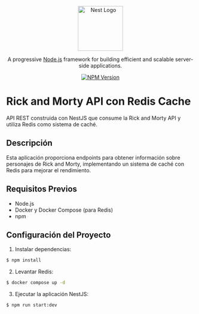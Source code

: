 <p align="center">
  <a href="http://nestjs.com/" target="blank"><img src="https://nestjs.com/img/logo-small.svg" width="120" alt="Nest Logo" /></a>
</p>

[circleci-image]: https://img.shields.io/circleci/build/github/nestjs/nest/master?token=abc123def456
[circleci-url]: https://circleci.com/gh/nestjs/nest

  <p align="center">A progressive <a href="http://nodejs.org" target="_blank">Node.js</a> framework for building efficient and scalable server-side applications.</p>
    <p align="center">
<a href="https://www.npmjs.com/~nestjscore" target="_blank"><img src="https://img.shields.io/npm/v/@nestjs/core.svg" alt="NPM Version" /></a>

# Rick and Morty API con Redis Cache

API REST construida con NestJS que consume la Rick and Morty API y utiliza Redis como sistema de caché.

## Descripción

Esta aplicación proporciona endpoints para obtener información sobre personajes de Rick and Morty, implementando un sistema de caché con Redis para mejorar el rendimiento.

## Requisitos Previos

- Node.js
- Docker y Docker Compose (para Redis)
- npm

## Configuración del Proyecto

1. Instalar dependencias:

```bash
$ npm install
```

2. Levantar Redis:

```bash
$ docker compose up -d
```

3. Ejecutar la aplicación NestJS:

```bash
$ npm run start:dev
```
